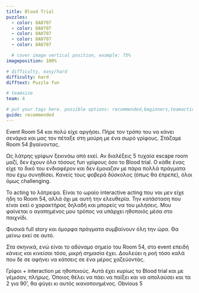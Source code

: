 ```yaml
---
title: Blood Trial
puzzles:
  - color: 8A0707
  - color: 8A0707
  - color: 8A0707
  - color: 8A0707
  - color: 8A0707

  # cover image vertical position, example: 75%
imageposition: 100%

# difficulty, easy/hard
difficulty: hard
difftext: Puzzle fun

# teamsize
team: 4

# put your tags here. possible options: recommended,beginners,teamaction,duet
guide: recommended
---
```


Event Room 54 και πολύ είχε αργήσει. Πήρε τον τρόπο του να κάνει σενάρια και μας τον πέταξε στη μούρη με ένα σωρό γρίφους. Στάζαμε Room 54 βγαίνοντας.

Ως λάτρης γρίφων ξεκινάω από εκεί. Αν διαλέξεις 5 τυχαία escape room μαζί, δεν έχουν όλα τόσους fun γρίφους όσο το Blood trial. Ο κάθε ένας είχε το δικό του ενδιαφέρον και
δεν έμοιαζαν με πάρα πολλά πράγματα που έχω συνηθίσει. Κανείς τους φοβερά δύσκολος (όπως θα έπρεπε), όλοι όμως challenging.

Το acting το λάτρεψα. Είναι το ωραίο interactive acting που ναι μεν είχε ήδη το Room 54, αλλά όχι με αυτή την ελευθερία. Την κατάσταση που είναι εκεί ο χαρακτήρας δηλαδή και
μπορείς να του μιλήσεις. Μου φαίνεται ο αγαπημένος μου τρόπος να υπάρχει ηθοποιός μέσα στο παιχνίδι.

Φυσικά full story και όμορφα πράγματα συμβαίνουν όλη την ώρα. Θα μείνω εκεί σε αυτό.

Στα σκηνικά, ενώ είναι το αδύναμο σημείο του Room 54, στο event επειδή κάνεις και κινείσαι τόσο, μικρή σημασία έχει. Δουλεύει η ροή τόσο καλά που δε σε αφήνει να κάτσεις
σε ένα μέρος χαζεύοντάς.

Γρίφοι + interaction με ηθοποιούς. Αυτά έχει κυρίως το Blood trial και με γέμισαν, πλήρως. Όποιος θέλει να πάει να παίξει και να απολαύσει και τα 2 για 90’, θα φύγει κι
αυτός ικανοποιημένος.
Obvious 5
